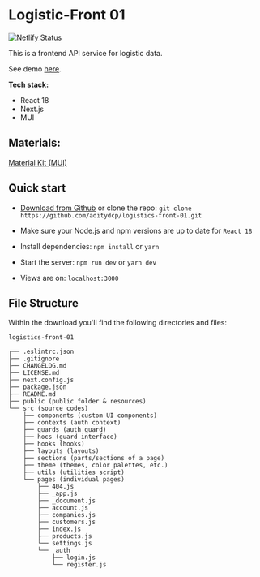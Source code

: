# Logistic-Front 01

[![Netlify Status](https://api.netlify.com/api/v1/badges/0d3f0eaf-ab51-4a44-b7b0-766cd22be5de/deploy-status)](https://app.netlify.com/sites/logdash/deploys)

This is a frontend API service for logistic data.

See demo [here](https://logdash.netlify.app/).

**Tech stack:**
* React 18
* Next.js
* MUI

## Materials:
[Material Kit (MUI)](https://mui.com/)

## Quick start

- [Download from Github](https://github.com/aditydcp/logistics-front-01/archive/main.zip)
  or clone the repo: `git clone https://github.com/aditydcp/logistics-front-01.git`

- Make sure your Node.js and npm versions are up to date for `React 18`

- Install dependencies: `npm install` or `yarn`

- Start the server: `npm run dev` or `yarn dev`

- Views are on: `localhost:3000`

## File Structure

Within the download you'll find the following directories and files:

```
logistics-front-01

┌── .eslintrc.json
├── .gitignore
├── CHANGELOG.md
├── LICENSE.md
├── next.config.js
├── package.json
├── README.md
├── public (public folder & resources)
└── src (source codes)
	├── components (custom UI components)
	├── contexts (auth context)
	├── guards (auth guard)
	├── hocs (guard interface)
	├── hooks (hooks)
	├── layouts (layouts)
	├── sections (parts/sections of a page)
	├── theme (themes, color palettes, etc.)
	├── utils (utilities script)
	└── pages (individual pages)
		├── 404.js
		├── _app.js
		├── _document.js
		├── account.js
		├── companies.js
		├── customers.js
		├── index.js
		├── products.js
		└── settings.js
		└──  auth
			├── login.js
			└── register.js
```